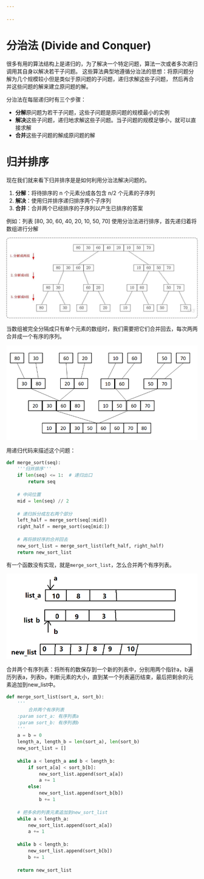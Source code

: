 ```yaml
---

---
```


# 分治法 (Divide and Conquer)

很多有用的算法结构上是递归的，为了解决一个特定问题，算法一次或者多次递归调用其自身以解决若干子问题。 这些算法典型地遵循分治法的思想：将原问题分解为几个规模较小但是类似于原问题的子问题，递归求解这些子问题， 然后再合并这些问题的解来建立原问题的解。

分治法在每层递归时有三个步骤：

- **分解**原问题为若干子问题，这些子问题是原问题的规模最小的实例
- **解决**这些子问题，递归地求解这些子问题。当子问题的规模足够小，就可以直接求解
- **合并**这些子问题的解成原问题的解

# 归并排序

现在我们就来看下归并排序是是如何利用分治法解决问题的。

1. **分解**：将待排序的 n 个元素分成各包含 n/2 个元素的子序列
1. **解决**：使用归并排序递归排序两个子序列
1. **合并**：合并两个已经排序的子序列以产生已排序的答案


例如：列表 [80, 30, 60, 40, 20, 10, 50, 70]
使用分治法进行排序，首先递归着将数组进行分解

![Demo](images/1.jpg)

当数组被完全分隔成只有单个元素的数组时，我们需要把它们合并回去，每次两两合并成一个有序的序列。

![Demo](images/2.png)

用递归代码来描述这个问题：


```python
def merge_sort(seq):
    '''归并排序'''
    if len(seq) <= 1:  # 递归出口
        return seq

    # 中间位置
    mid = len(seq) // 2

    # 递归拆分成左右两个部分
    left_half = merge_sort(seq[:mid])
    right_half = merge_sort(seq[mid:])

    # 再将排好序的合并回去
    new_sort_list = merge_sort_list(left_half, right_half)
    return new_sort_list
```

有一个函数没有实现，就是`merge_sort_list`，怎么合并两个有序列表。

![合并有序数组](images/3.png)

合并两个有序列表：将所有的数保存到一个新的列表中，分别用两个指针a，b遍历列表a，列表b，判断元素的大小，直到某一个列表遍历结束，最后把剩余的元素追加到new_list中。

```python
def merge_sort_list(sort_a, sort_b):
    '''
        合并两个有序列表
    :param sort_a: 有序列表a
    :param sort_b: 有序列表b
    '''
    a = b = 0
    length_a, length_b = len(sort_a), len(sort_b)
    new_sort_list = []

    while a < length_a and b < length_b:
        if sort_a[a] < sort_b[b]:
            new_sort_list.append(sort_a[a])
            a += 1
        else:
            new_sort_list.append(sort_b[b])
            b += 1

    # 把多余的列表元素追加到new_sort_list
    while a < length_a:
        new_sort_list.append(sort_a[a])
        a += 1

    while b < length_b:
        new_sort_list.append(sort_b[b])
        b += 1

    return new_sort_list
```


